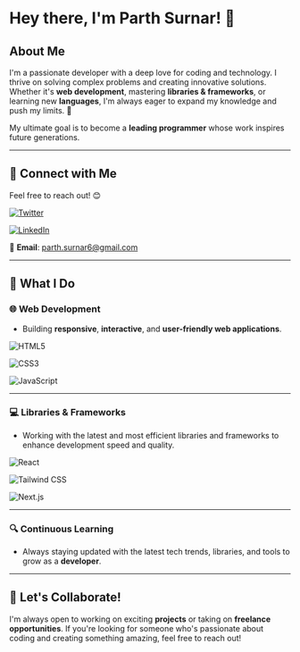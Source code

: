 
# Hey there, I'm Parth Surnar! 👋

## About Me
I'm a passionate developer with a deep love for coding and technology. I thrive on solving complex problems and creating innovative solutions. Whether it's **web development**, mastering **libraries & frameworks**, or learning new **languages**, I'm always eager to expand my knowledge and push my limits. 🚀

My ultimate goal is to become a **leading programmer** whose work inspires future generations.

---

## 🔗 Connect with Me
Feel free to reach out! 😊

[![Twitter](https://img.shields.io/badge/Twitter-1DA1F2?style=for-the-badge&logo=twitter&logoColor=white)](https://x.com/SurnarParth)

[![LinkedIn](https://img.shields.io/badge/LinkedIn-0077B5?style=for-the-badge&logo=linkedin&logoColor=white)](https://www.linkedin.com/in/parth-surnar-b61762334/)

📧 **Email**: [parth.surnar6@gmail.com](mailto:parth.surnar6@gmail.com)

---

## 🚀 What I Do

### 🌐 Web Development
- Building **responsive**, **interactive**, and **user-friendly web applications**.

![HTML5](https://img.shields.io/badge/HTML5-E34F26?style=for-the-badge&logo=html5&logoColor=white) 

![CSS3](https://img.shields.io/badge/CSS3-1572B6?style=for-the-badge&logo=css3&logoColor=white) 

![JavaScript](https://img.shields.io/badge/JavaScript-F7DF1E?style=for-the-badge&logo=javascript&logoColor=black)

---

### 💻 Libraries & Frameworks
- Working with the latest and most efficient libraries and frameworks to enhance development speed and quality.

![React](https://img.shields.io/badge/React-61DAFB?style=for-the-badge&logo=react&logoColor=black) 

![Tailwind CSS](https://img.shields.io/badge/Tailwind%20CSS-06B6D4?style=for-the-badge&logo=tailwind-css&logoColor=white) 

![Next.js](https://img.shields.io/badge/Next.js-000000?style=for-the-badge&logo=next.js&logoColor=white)

---

### 🔍 Continuous Learning
- Always staying updated with the latest tech trends, libraries, and tools to grow as a **developer**.

---

## 🤝 Let's Collaborate!
I'm always open to working on exciting **projects** or taking on **freelance opportunities**. If you're looking for someone who's passionate about coding and creating something amazing, feel free to reach out! 
